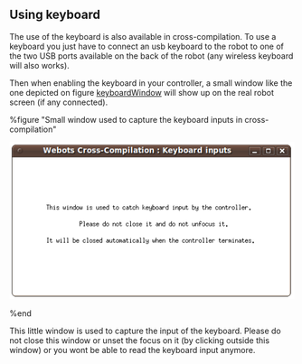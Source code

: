 ## Using keyboard

The use of the keyboard is also available in cross-compilation. To use a
keyboard you just have to connect an usb keyboard to the robot to one of the two
USB ports available on the back of the robot (any wireless keyboard will also
works).

Then when enabling the keyboard in your controller, a small window like the one
depicted on figure
[keyboardWindow](#small-window-used-to-capture-the-keyboard-inputs-in-cross-compilation)
will show up on the real robot screen (if any connected).

%figure "Small window used to capture the keyboard inputs in cross-compilation"

![Small window used to capture the keyboard inputs in cross-compilation](png/keyboardWindow.png)

%end

This little window is used to capture the input of the keyboard. Please do not
close this window or unset the focus on it (by clicking outside this window) or
you wont be able to read the keyboard input anymore.

